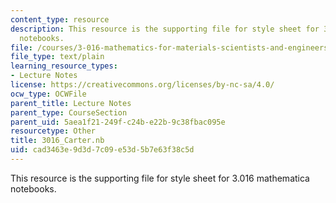 ```yaml
---
content_type: resource
description: This resource is the supporting file for style sheet for 3.016 mathematica
  notebooks.
file: /courses/3-016-mathematics-for-materials-scientists-and-engineers-fall-2005/cad3463e9d3d7c09e53d5b7e63f38c5d_3016_Carter.nb
file_type: text/plain
learning_resource_types:
- Lecture Notes
license: https://creativecommons.org/licenses/by-nc-sa/4.0/
ocw_type: OCWFile
parent_title: Lecture Notes
parent_type: CourseSection
parent_uid: 5aea1f21-249f-c24b-e22b-9c38fbac095e
resourcetype: Other
title: 3016_Carter.nb
uid: cad3463e-9d3d-7c09-e53d-5b7e63f38c5d
---
```

This resource is the supporting file for style sheet for 3.016 mathematica notebooks.